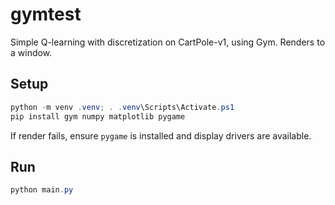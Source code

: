 # gymtest

Simple Q-learning with discretization on CartPole-v1, using Gym. Renders to a window.

## Setup

```powershell
python -m venv .venv; . .venv\Scripts\Activate.ps1
pip install gym numpy matplotlib pygame
```

If render fails, ensure `pygame` is installed and display drivers are available.

## Run

```powershell
python main.py
```

